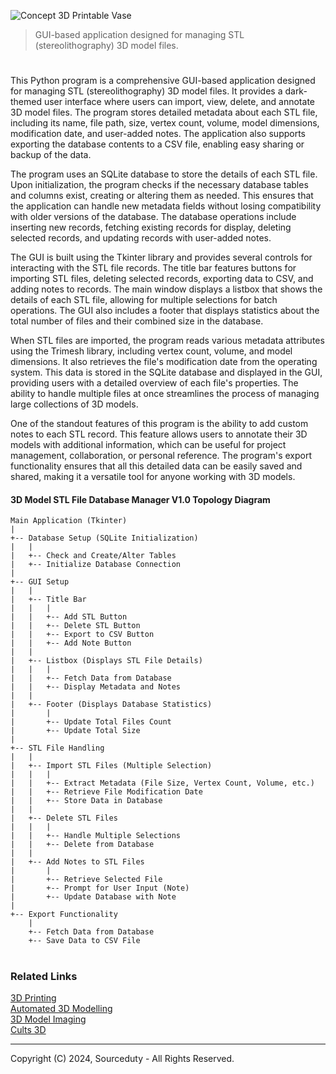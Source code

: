 ![Concept 3D Printable Vase](https://github.com/user-attachments/assets/53185591-69ff-462a-9a9a-53d1c345c7c2)

> GUI-based application designed for managing STL (stereolithography) 3D model files.

#

This Python program is a comprehensive GUI-based application designed for managing STL (stereolithography) 3D model files. It provides a dark-themed user interface where users can import, view, delete, and annotate 3D model files. The program stores detailed metadata about each STL file, including its name, file path, size, vertex count, volume, model dimensions, modification date, and user-added notes. The application also supports exporting the database contents to a CSV file, enabling easy sharing or backup of the data.

The program uses an SQLite database to store the details of each STL file. Upon initialization, the program checks if the necessary database tables and columns exist, creating or altering them as needed. This ensures that the application can handle new metadata fields without losing compatibility with older versions of the database. The database operations include inserting new records, fetching existing records for display, deleting selected records, and updating records with user-added notes.

The GUI is built using the Tkinter library and provides several controls for interacting with the STL file records. The title bar features buttons for importing STL files, deleting selected records, exporting data to CSV, and adding notes to records. The main window displays a listbox that shows the details of each STL file, allowing for multiple selections for batch operations. The GUI also includes a footer that displays statistics about the total number of files and their combined size in the database.

When STL files are imported, the program reads various metadata attributes using the Trimesh library, including vertex count, volume, and model dimensions. It also retrieves the file's modification date from the operating system. This data is stored in the SQLite database and displayed in the GUI, providing users with a detailed overview of each file's properties. The ability to handle multiple files at once streamlines the process of managing large collections of 3D models.

One of the standout features of this program is the ability to add custom notes to each STL record. This feature allows users to annotate their 3D models with additional information, which can be useful for project management, collaboration, or personal reference. The program's export functionality ensures that all this detailed data can be easily saved and shared, making it a versatile tool for anyone working with 3D models.

#### 3D Model STL File Database Manager V1.0 Topology Diagram

```
Main Application (Tkinter)
|
+-- Database Setup (SQLite Initialization)
|   |
|   +-- Check and Create/Alter Tables
|   +-- Initialize Database Connection
|
+-- GUI Setup
|   |
|   +-- Title Bar
|   |   |
|   |   +-- Add STL Button
|   |   +-- Delete STL Button
|   |   +-- Export to CSV Button
|   |   +-- Add Note Button
|   |
|   +-- Listbox (Displays STL File Details)
|   |   |
|   |   +-- Fetch Data from Database
|   |   +-- Display Metadata and Notes
|   |
|   +-- Footer (Displays Database Statistics)
|       |
|       +-- Update Total Files Count
|       +-- Update Total Size
|
+-- STL File Handling
|   |
|   +-- Import STL Files (Multiple Selection)
|   |   |
|   |   +-- Extract Metadata (File Size, Vertex Count, Volume, etc.)
|   |   +-- Retrieve File Modification Date
|   |   +-- Store Data in Database
|   |
|   +-- Delete STL Files
|   |   |
|   |   +-- Handle Multiple Selections
|   |   +-- Delete from Database
|   |
|   +-- Add Notes to STL Files
|       |
|       +-- Retrieve Selected File
|       +-- Prompt for User Input (Note)
|       +-- Update Database with Note
|
+-- Export Functionality
    |
    +-- Fetch Data from Database
    +-- Save Data to CSV File
```

#
### Related Links

[3D Printing](https://github.com/sourceduty/3D_Printing)
<br>
[Automated 3D Modelling](https://github.com/sourceduty/Automated_3D_Modelling)
<br>
[3D Model Imaging](https://github.com/sourceduty/3D_Model_Imaging)
<br>
[Cults 3D](https://github.com/sourceduty/Cults_3D)

***
Copyright (C) 2024, Sourceduty - All Rights Reserved.

